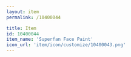 ```yaml
---
layout: item
permalink: /10400044

title: Item
id: 10400044
item_name: 'Superfan Face Paint'
icon_url: 'item/icon/customize/10400043.png'
---
```

